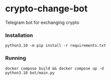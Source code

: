 # crypto-change-bot
Telegram bot for exchanging crypto


### Installation
```
python3.10 -m pip install -r requirements.txt
```

### Running
```
docker compose build && docker compose up -d
python3.10 bot/main.py
```
